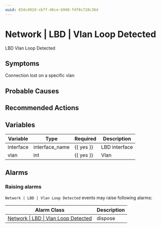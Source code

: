 ```yaml
---
uuid: 654c492d-cb7f-46ce-b948-f4f8c718c36d
---
```

# Network | LBD | Vlan Loop Detected

LBD Vlan Loop Detected

## Symptoms

Connection lost on a specific vlan

## Probable Causes

## Recommended Actions

## Variables

Variable | Type | Required | Description
--- | --- | --- | ---
interface | interface_name | {{ yes }} | LBD interface
vlan | int | {{ yes }} | Vlan

## Alarms

### Raising alarms

`Network | LBD | Vlan Loop Detected` events may raise following alarms:

Alarm Class | Description
--- | ---
[Network \| LBD \| Vlan Loop Detected](../../../alarm-classes/network/lbd/vlan-loop-detected.md) | dispose
